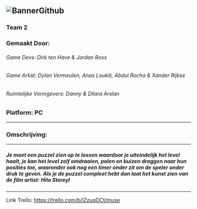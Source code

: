 ![BannerGithub](https://user-images.githubusercontent.com/47526227/172593752-686d1d06-e09b-4766-af8c-210317105147.png)
-------------------------------------------------------------------------------------------------------------------------------------------------------------
### Team 2
### Gemaakt Door: 
######     Game Devs: Dirk ten Have & Jordan Ross
######     Game Artist: Dylan Vermeulen, Anas Loukili, Abdul Rocha & Xander Rijkse
######     Ruimtelijke Vormgevers: Danny & Dilara Arslan
### Platform: PC
-------------------------------------------------------------------------------------------------------------------------------------------------------------
### Omschrijving:
-------------------------------------------------------------------------------------------------------------------------------------------------------------
##### Je moet een puzzel zien op te lossen waardoor je uiteindelijk het level haalt, je kan het level zelf omdraaien, palen en buizen draggen naar hun posities toe, waaronder ook nog een timer onder zit om de speler onder druk te geven. Als je de puzzel compleet hebt dan laat het kunst zien van de film artist: Hito Stereyl
-------------------------------------------------------------------------------------------------------------------------------------------------------------

Link Trello: https://trello.com/b/lZzuqDCt/muse
